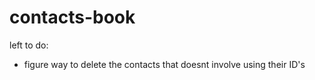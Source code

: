 # contacts-book


left to do:
- figure way to delete the contacts that doesnt involve using their ID's
